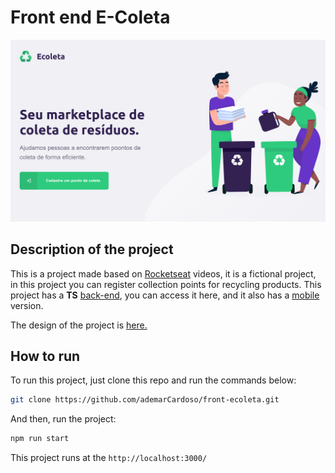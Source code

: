 # Front end E-Coleta
![E-Coleta image project](./src/assets/example.png)

## Description of the project
This is a project made based on [Rocketseat](https://rocketseat.com.br/) videos, it is a fictional project, in this project you can register collection points for recycling products.
This project has a **TS** [back-end](https://github.com/ademarCardoso/back-ecoleta), you can access it here, and it also has a [mobile](https://github.com/ademarCardoso/mobile-ecoleta/) version.

The design of the project is [here.](https://www.figma.com/file/1SxgOMojOB2zYT0Mdk28lB/Ecoleta)

## How to run
To run this project, just clone this repo and run the commands below:

```bash
git clone https://github.com/ademarCardoso/front-ecoleta.git
```
And then, run the project:
```bash
npm run start
```
This project runs at the `http://localhost:3000/`
